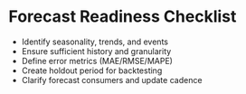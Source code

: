 # Forecast Readiness Checklist

- Identify seasonality, trends, and events
- Ensure sufficient history and granularity
- Define error metrics (MAE/RMSE/MAPE)
- Create holdout period for backtesting
- Clarify forecast consumers and update cadence
